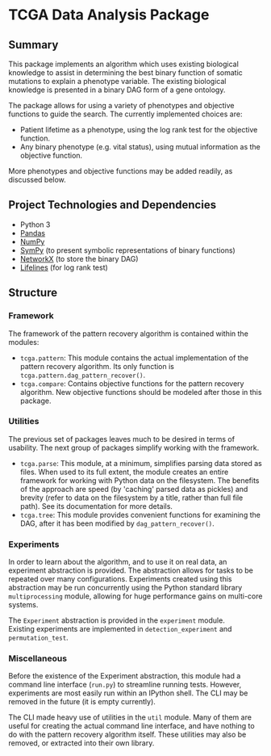 TCGA Data Analysis Package
==========================

Summary
-------

This package implements an algorithm which uses existing biological knowledge
to assist in determining the best binary function of somatic mutations to 
explain a phenotype variable.  The existing biological knowledge is presented
in a binary DAG form of a gene ontology.  

The package allows for using a variety of phenotypes and objective functions 
to guide the search.  The currently implemented choices are:

* Patient lifetime as a phenotype, using the log rank test for the objective 
  function.
* Any binary phenotype (e.g. vital status), using mutual information as the 
  objective function.
  
More phenotypes and objective functions may be added readily, 
as discussed below.

Project Technologies and Dependencies
-------------------------------------

* Python 3
* [Pandas](https://pypi.python.org/pypi/pandas)
* [NumPy](https://pypi.python.org/pypi/numpy)
* [SymPy](https://pypi.python.org/pypi/sympy) (to present symbolic 
  representations of binary functions)
* [NetworkX](https://pypi.python.org/pypi/networkx) (to store the binary DAG)
* [Lifelines](https://pypi.python.org/pypi/lifelines) (for log rank test)

Structure
---------

### Framework

The framework of the pattern recovery algorithm is contained within the modules:

* `tcga.pattern`: This module contains the actual implementation of the 
  pattern recovery algorithm.  Its only function is
  `tcga.pattern.dag_pattern_recover()`.
* `tcga.compare`: Contains objective functions for the pattern recovery 
  algorithm.  New objective functions should be modeled after those in this 
  package.

### Utilities

The previous set of packages leaves much to be desired in terms of usability.
The next group of packages simplify working with the framework.

* `tcga.parse`: This module, at a minimum, simplifies parsing data stored as 
  files.  When used to its full extent, the module creates an entire 
  framework for working with Python data on the filesystem.  The benefits of 
  the approach are speed (by 'caching' parsed data as pickles) and brevity 
  (refer to data on the filesystem by a title, rather than full file path).
  See its documentation for more details.
* `tcga.tree`: This module provides convenient functions for examining the 
  DAG, after it has been modified by `dag_pattern_recover()`.

### Experiments

In order to learn about the algorithm, and to use it on real data, 
an experiment abstraction is provided.  The abstraction allows for tasks to 
be repeated over many configurations.  Experiments created using this 
abstraction may be run concurrently using the Python standard 
library `multiprocessing` module, allowing for huge performance gains on 
multi-core systems.

The `Experiment` abstraction is provided in the `experiment` module.  
Existing experiments are implemented in `detection_experiment` and 
`permutation_test`.

### Miscellaneous

Before the existence of the Experiment abstraction, this module had a command
line interface (`run.py`) to streamline running tests.  However, 
experiments are most easily run within an IPython shell.  The CLI may be 
removed in the future (it is empty currently).

The CLI made heavy use of utilities in the `util` module.  Many of them are 
useful for creating the actual command line interface, and have nothing to do
with the pattern recovery algorithm itself.  These utilities may also be 
removed, or extracted into their own library.